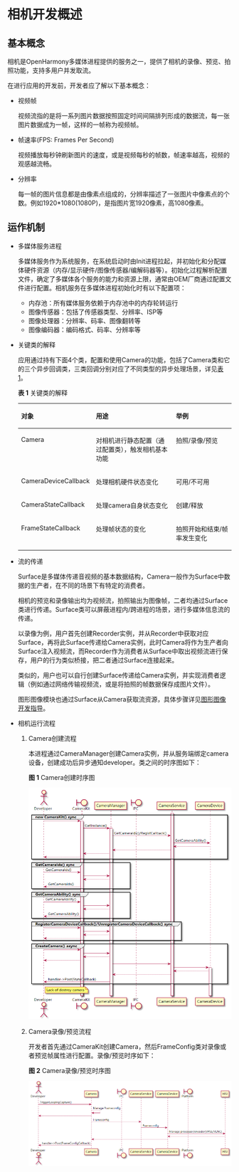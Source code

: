 # 相机开发概述<a name="ZH-CN_TOPIC_0000001051690589"></a>

## 基本概念<a name="section175012297491"></a>

相机是OpenHarmony多媒体进程提供的服务之一，提供了相机的录像、预览、拍照功能，支持多用户并发取流。

在进行应用的开发前，开发者应了解以下基本概念：

-   视频帧

    视频流指的是将一系列图片数据按照固定时间间隔排列形成的数据流，每一张图片数据成为一帧，这样的一帧称为视频帧。

-   帧速率\(FPS: Frames Per Second\)

    视频播放每秒钟刷新图片的速度，或是视频每秒的帧数，帧速率越高，视频的观感越流畅。

-   分辨率

    每一帧的图片信息都是由像素点组成的，分辨率描述了一张图片中像素点的个数。例如1920\*1080\(1080P\)，是指图片宽1920像素，高1080像素。


## 运作机制<a name="section193961322175011"></a>

-   多媒体服务进程

    多媒体服务作为系统服务，在系统启动时由Init进程拉起，并初始化和分配媒体硬件资源（内存/显示硬件/图像传感器/编解码器等）。初始化过程解析配置文件，确定了多媒体各个服务的能力和资源上限，通常由OEM厂商通过配置文件进行配置。相机服务在多媒体进程初始化时有以下配置项：

    -   内存池：所有媒体服务依赖于内存池中的内存轮转运行
    -   图像传感器：包括了传感器类型、分辨率、ISP等
    -   图像处理器：分辨率、码率、图像翻转等
    -   图像编码器：编码格式、码率、分辨率等


-   关键类的解释

    应用通过持有下面4个类，配置和使用Camera的功能，包括了Camera类和它的三个异步回调类，三类回调分别对应了不同类型的异步处理场景，详见[表1](#table486418149411)。

    **表 1**  关键类的解释

    <a name="table486418149411"></a>
    <table><thead align="left"><tr id="row19864414104115"><th class="cellrowborder" valign="top" width="22.322232223222326%" id="mcps1.2.4.1.1"><p id="p128641914114112"><a name="p128641914114112"></a><a name="p128641914114112"></a>对象</p>
    </th>
    <th class="cellrowborder" valign="top" width="44.34443444344435%" id="mcps1.2.4.1.2"><p id="p1386471410411"><a name="p1386471410411"></a><a name="p1386471410411"></a>用途</p>
    </th>
    <th class="cellrowborder" valign="top" width="33.33333333333333%" id="mcps1.2.4.1.3"><p id="p1486541484116"><a name="p1486541484116"></a><a name="p1486541484116"></a>举例</p>
    </th>
    </tr>
    </thead>
    <tbody><tr id="row138651914104113"><td class="cellrowborder" valign="top" width="22.322232223222326%" headers="mcps1.2.4.1.1 "><p id="p1886515147416"><a name="p1886515147416"></a><a name="p1886515147416"></a>Camera</p>
    </td>
    <td class="cellrowborder" valign="top" width="44.34443444344435%" headers="mcps1.2.4.1.2 "><p id="p48653148414"><a name="p48653148414"></a><a name="p48653148414"></a>对相机进行静态配置（通过配置类），触发相机基本功能</p>
    </td>
    <td class="cellrowborder" valign="top" width="33.33333333333333%" headers="mcps1.2.4.1.3 "><p id="p986510145416"><a name="p986510145416"></a><a name="p986510145416"></a>拍照/录像/预览</p>
    </td>
    </tr>
    <tr id="row98656144413"><td class="cellrowborder" valign="top" width="22.322232223222326%" headers="mcps1.2.4.1.1 "><p id="p13865161412412"><a name="p13865161412412"></a><a name="p13865161412412"></a>CameraDeviceCallback</p>
    </td>
    <td class="cellrowborder" valign="top" width="44.34443444344435%" headers="mcps1.2.4.1.2 "><p id="p1986517141413"><a name="p1986517141413"></a><a name="p1986517141413"></a>处理相机硬件状态变化</p>
    </td>
    <td class="cellrowborder" valign="top" width="33.33333333333333%" headers="mcps1.2.4.1.3 "><p id="p286531413419"><a name="p286531413419"></a><a name="p286531413419"></a>可用/不可用</p>
    </td>
    </tr>
    <tr id="row167872310411"><td class="cellrowborder" valign="top" width="22.322232223222326%" headers="mcps1.2.4.1.1 "><p id="p196793230419"><a name="p196793230419"></a><a name="p196793230419"></a>CameraStateCallback</p>
    </td>
    <td class="cellrowborder" valign="top" width="44.34443444344435%" headers="mcps1.2.4.1.2 "><p id="p14679823144110"><a name="p14679823144110"></a><a name="p14679823144110"></a>处理camera自身状态变化</p>
    </td>
    <td class="cellrowborder" valign="top" width="33.33333333333333%" headers="mcps1.2.4.1.3 "><p id="p6679102354112"><a name="p6679102354112"></a><a name="p6679102354112"></a>创建/释放</p>
    </td>
    </tr>
    <tr id="row886581414118"><td class="cellrowborder" valign="top" width="22.322232223222326%" headers="mcps1.2.4.1.1 "><p id="p1865614194116"><a name="p1865614194116"></a><a name="p1865614194116"></a>FrameStateCallback</p>
    </td>
    <td class="cellrowborder" valign="top" width="44.34443444344435%" headers="mcps1.2.4.1.2 "><p id="p1865171420410"><a name="p1865171420410"></a><a name="p1865171420410"></a>处理帧状态的变化</p>
    </td>
    <td class="cellrowborder" valign="top" width="33.33333333333333%" headers="mcps1.2.4.1.3 "><p id="p486541444119"><a name="p486541444119"></a><a name="p486541444119"></a>拍照开始和结束/帧率发生变化</p>
    </td>
    </tr>
    </tbody>
    </table>

-   流的传递

    Surface是多媒体传递音视频的基本数据结构，Camera一般作为Surface中数据的生产者，在不同的场景下有特定的消费者。

    相机的预览和录像输出均为视频流，拍照输出为图像帧，二者均通过Surface类进行传递。Surface类可以屏蔽进程内/跨进程的场景，进行多媒体信息流的传递。

    以录像为例，用户首先创建Recorder实例，并从Recorder中获取对应Surface，再将此Surface传递给Camera实例，此时Camera将作为生产者向Surface注入视频流，而Recorder作为消费者从Surface中取出视频流进行保存，用户的行为类似桥接，把二者通过Surface连接起来。

    类似的，用户也可以自行创建Surface传递给Camera实例，并实现消费者逻辑（例如通过网络传输视频流，或是将拍照的帧数据保存成图片文件）。

    图形图像模块也通过Surface从Camera获取流资源，具体步骤详见[图形图像开发指导](图形图像概述.md)。

-   相机运行流程
    1.  Camera创建流程

        本进程通过CameraManager创建Camera实例，并从服务端绑定camera设备，创建成功后异步通知developer。类之间的时序图如下：

        **图 1**  Camera创建时序图<a name="fig9882125184416"></a>  
        

        ![](figures/zh-cn_image_0000001054101094.png)


    1.  Camera录像/预览流程

        开发者首先通过CameraKit创建Camera，然后FrameConfig类对录像或者预览帧属性进行配置。录像/预览时序如下：

        **图 2**  Camera录像/预览时序图<a name="fig642695404512"></a>  
        

        ![](figures/zh-cn_image_0000001054421113.png)



